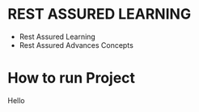 # REST ASSURED LEARNING

- Rest Assured Learning
- Rest Assured Advances Concepts


# How to run Project

Hello